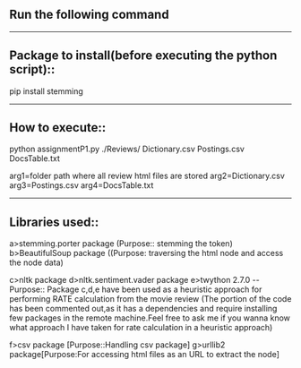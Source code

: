 
Run the following command 
------------------------------

---------------------------------------------------------------- 
Package to install(before executing the python script):: 
---------------------------------------------------------------
pip install stemming

------------------------
How to execute::
------------------------
python assignmentP1.py  ./Reviews/  Dictionary.csv Postings.csv DocsTable.txt

arg1=folder path where all review html files are stored
arg2=Dictionary.csv
arg3=Postings.csv
arg4=DocsTable.txt


-----------------------------
Libraries used::
-----------------------------

a>stemming.porter package (Purpose:: stemming the token)
b>BeautifulSoup package ((Purpose: traversing the html node and access the node data)

c>nltk package 
d>nltk.sentiment.vader package
e>twython 2.7.0
--Purpose:: Package c,d,e have been used as a heuristic approach for performing RATE calculation from the movie review
(The portion of the code has been commented out,as it has a dependencies and require installing few packages in the remote machine.Feel free to ask me if you wanna know what approach I have taken for rate calculation in a heuristic approach) 

f>csv package [Purpose::Handling csv package]
g>urllib2 package[Purpose:For accessing html files as an URL to extract the node]


 
 
